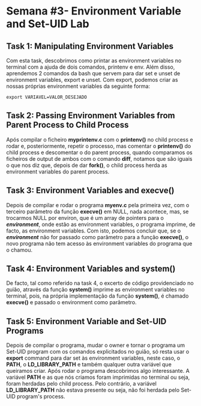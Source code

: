 # Semana  #3- Environment Variable and Set-UID Lab


## Task 1: Manipulating Environment Variables


Com esta task, descobrimos como printar as environment variables no terminal com a ajuda de dois comandos, printenv e env.
Além disso, aprendemos 2 comandos da bash que servem para dar set e unset de environment variables, export e unset. Com export, podemos criar as nossas próprias environment variables da seguinte forma:

```
export VARIAVEL=VALOR_DESEJADO
``` 

## Task 2: Passing Environment Variables from Parent Process to Child Process


Após compilar o ficheiro **myprintenv.c** com o **printenv()** no child process e rodar e, posteriormente, repetir o processo, mas comentar o **printenv()** do child process e descomentar o do parent process, quando comparamos os ficheiros de output de ambos com o comando **diff**, notamos que são iguais o que nos diz que, depois de dar **fork()**, o child process herda as environment variables do parent process.


## Task 3: Environment Variables and execve()


Depois de compilar e rodar o programa **myenv.c** pela primeira vez, com o terceiro parâmetro da função **execve()** em NULL, nada acontece, mas, se trocarmos NULL por environ, que é um array de pointers para o ***environment***, onde estão as environment variables, o programa imprime, de facto, as environment variables.
Com isto, podemos concluir que, se o ***environment*** não for passado como parâmetro para a função **execve()**, o novo programa não tem acesso às environment variables do programa que o chamou.


## Task 4: Environment Variables and system()


De facto, tal como referido na task 4, o excerto de código providenciado no guião, através da função **system()** imprime as environment variables no terminal, pois, na própria implementação da função **system()**, é chamado **execve()** e passado o environment como parâmetro.


## Task 5: Environment Variable and Set-UID Programs


Depois de compilar o programa, mudar o owner e tornar o programa um Set-UID program com os comandos explicitados no guião, só resta usar o **export** command para dar set às environment variables, neste caso, o **PATH**, o **LD_LIBRARY_PATH** e também qualquer outra variável que queiramos criar.
Após rodar o programa descobrimos algo interessante. A variável **PATH** e as que nós criamos foram imprimidas no terminal ou seja, foram herdadas pelo child process. Pelo contrário, a variável **LD_LIBRARY_PATH** não estava presente ou seja, não foi herdada pelo Set-UID program's process.


